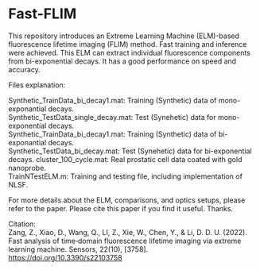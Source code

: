 # Fast-FLIM

This repository introduces an Extreme Learning Machine (ELM)-based fluorescence lifetime imaging (FLIM) method. Fast training and inference were achieved.
This ELM can extract individual fluorescence components from bi-exponential decays. It has a good performance on speed and accuracy.

Files explanation:

Synthetic_TrainData_bi_decay1.mat: Training (Synthetic) data of mono-exponantial decays.  
Synthetic_TestData_single_decay.mat: Test (Synehetic) data for mono-exponential decays.  
Synthetic_TrainData_bi_decay1.mat: Training (Synthetic) data of bi-exponantial decays.  
Synthetic_TestData_bi_decay.mat: Test (Synehetic) data for bi-exponential decays. 
cluster_100_cycle.mat: Real prostatic cell data coated with gold nanoprobe.  
TrainNTestELM.m: Training and testing file, including implementation of NLSF.  

For more details about the ELM, comparisons, and optics setups, please refer to the paper. Please cite this paper if you find it useful. Thanks.

Citation:  
Zang, Z., Xiao, D., Wang, Q., LI, Z., Xie, W., Chen, Y., & Li, D. D. U. (2022). Fast analysis of time‐domain fluorescence lifetime imaging via extreme learning machine. Sensors, 22(10), [3758]. https://doi.org/10.3390/s22103758
